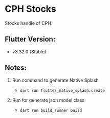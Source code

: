 # CPH Stocks

Stocks handle of CPH.

## Flutter Version:

- v3.32.0 (Stable)

## Notes:

1) Run command to generate Native Splash
   - `dart run flutter_native_splash:create`

2) Run for generate json model class
   - `dart run build_runner build`

